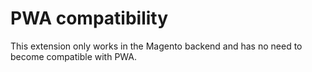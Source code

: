 # PWA compatibility
This extension only works in the Magento backend and has no need to become compatible with PWA.
